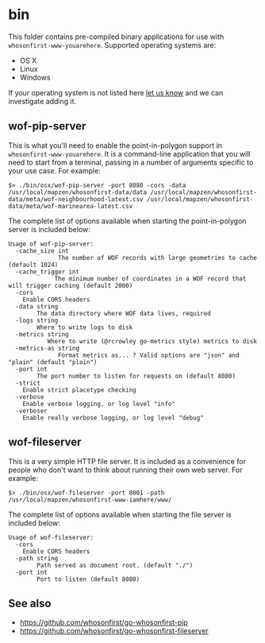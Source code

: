 # bin

This folder contains pre-compiled binary applications for use with `whosonfirst-www-youarehere`. Supported operating systems are:

* OS X
* Linux
* Windows

If your operating system is not listed here [let us know](https://github.com/whosonfirst/whosonfirst-www-iamhere/issues) and we can investigate adding it.

## wof-pip-server

This is what you'll need to enable the point-in-polygon support in `whosonfirst-www-youarehere`. It is a command-line application that you will need to start from a terminal, passing in a number of arguments specific to your use case. For example:

```
$> ./bin/osx/wof-pip-server -port 8080 -cors -data /usr/local/mapzen/whosonfirst-data/data /usr/local/mapzen/whosonfirst-data/meta/wof-neighbourhood-latest.csv /usr/local/mapzen/whosonfirst-data/meta/wof-marinearea-latest.csv 
```

The complete list of options available when starting the point-in-polygon server is included below:

```
Usage of wof-pip-server:
  -cache_size int
    	      The number of WOF records with large geometries to cache (default 1024)
  -cache_trigger int
    		 The minimum number of coordinates in a WOF record that will trigger caching (default 2000)
  -cors
	Enable CORS headers
  -data string
    	The data directory where WOF data lives, required
  -logs string
    	Where to write logs to disk
  -metrics string
    	   Where to write (@rcrowley go-metrics style) metrics to disk
  -metrics-as string
    	      Format metrics as... ? Valid options are "json" and "plain" (default "plain")
  -port int
    	The port number to listen for requests on (default 8080)
  -strict
	Enable strict placetype checking
  -verbose
	Enable verbose logging, or log level "info"
  -verboser
	Enable really verbose logging, or log level "debug"
```

## wof-fileserver

This is a very simple HTTP file server. It is included as a convenience for people who don't want to think about running their own web server. For example:

```
$> ./bin/osx/wof-fileserver -port 8001 -path /usr/local/mapzen/whosonfirst-www-iamhere/www/
```

The complete list of options available when starting the file server is included below:

```
Usage of wof-fileserver:
  -cors
	Enable CORS headers
  -path string
    	Path served as document root. (default "./")
  -port int
    	Port to listen (default 8080)
```

## See also

* https://github.com/whosonfirst/go-whosonfirst-pip
* https://github.com/whosonfirst/go-whosonfirst-fileserver
